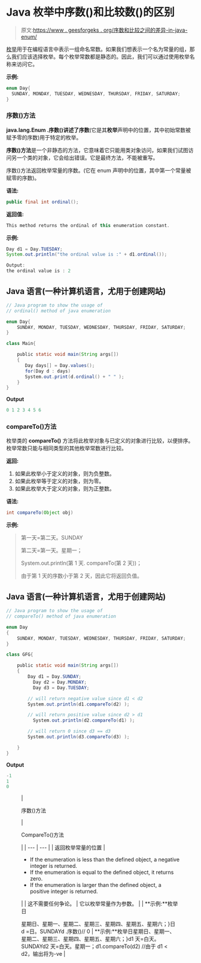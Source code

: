 # Java 枚举中序数()和比较数()的区别

> 原文:[https://www . geesforgeks . org/序数和比较之间的差异-in-java-enum/](https://www.geeksforgeeks.org/difference-between-ordinal-and-compareto-in-java-enum/)

[枚举](https://www.geeksforgeeks.org/enum-in-java/)用于在编程语言中表示一组命名常数。如果我们想表示一个名为常量的组，那么我们应该选择枚举。每个枚举常数都是静态的。因此，我们可以通过使用枚举名称来访问它。

**示例:**

```java
enum Day{
  SUNDAY, MONDAY, TUESDAY, WEDNESDAY, THURSDAY, FRIDAY, SATURDAY;
}
```

### 序数()方法

**java.lang.Enum .序数()**讲述了**序数**(它是其**枚举**声明中的位置，其中初始常数被赋予零的序数)用于特定的枚举。

**序数()方法**是一个非静态的方法，它意味着它只能用类对象访问，如果我们试图访问另一个类的对象，它会给出错误。它是最终方法，不能被重写。

序数()方法返回枚举常量的序数。(它在 enum 声明中的位置，其中第一个常量被赋零的序数)。

**语法:**

```java
public final int ordinal();
```

**返回值:**

```java
This method returns the ordinal of this enumeration constant.
```

**示例:**

```java
Day d1 = Day.TUESDAY;
System.out.println("the ordinal value is :" + d1.ordinal());

Output:
the ordinal value is : 2
```

## Java 语言(一种计算机语言，尤用于创建网站)

```java
// Java program to show the usage of 
// ordinal() method of java enumeration 

enum Day{
    SUNDAY, MONDAY, TUESDAY, WEDNESDAY, THURSDAY, FRIDAY, SATURDAY;
}

class Main{

    public static void main(String args[])
    {
       Day days[] = Day.values();
       for(Day d : days)
       System.out.print(d.ordinal() + " " );
    }
}
```

**Output**

```java
0 1 2 3 4 5 6 
```

### compareTo()方法

枚举类的 **compareTo()** 方法将此枚举对象与已定义的对象进行比较，以便排序。枚举常数只能与相同类型的其他枚举常数进行比较。

**返回:**

1.  如果此枚举小于定义的对象，则为负整数。
2.  如果此枚举等于定义的对象，则为零。
3.  如果此枚举大于定义的对象，则为正整数。

**语法:**

```java
int compareTo(Object obj)
```

**示例:**

> 第一天=第二天。SUNDAY
> 
> 第二天=第一天。星期一；
> 
> System.out.println(第 1 天. compareTo(第 2 天))；
> 
> 由于第 1 天的序数小于第 2 天，因此它将返回负值。

## Java 语言(一种计算机语言，尤用于创建网站)

```java
// Java program to show the usage of 
// compareTo() method of java enumeration 

enum Day
{
    SUNDAY, MONDAY, TUESDAY, WEDNESDAY, THURSDAY, FRIDAY, SATURDAY;
}

class GFG{

    public static void main(String args[])
    {
        Day d1 = Day.SUNDAY;
          Day d2 = Day.MONDAY;
          Day d3 = Day.TUESDAY;

        // will return negative value since d1 < d2    
        System.out.println(d1.compareTo(d2) );

        // will return positive value since d2 > d1
          System.out.println(d2.compareTo(d1) );

        // will return 0 since d3 == d3
        System.out.println(d3.compareTo(d3) );

    }
}
```

**Output**

```java
-1
1
0
```

<figure class="table">

| 

序数()方法

 | 

CompareTo()方法

 |
| --- | --- |
| 返回枚举常量的位置 | 

*   If the enumeration is less than the defined object, a negative integer is returned.
*   If the enumeration is equal to the defined object, it returns zero.
*   If the enumeration is larger than the defined object, a positive integer is returned.

 |
| 这不需要任何争论。 | 它以枚举常量作为参数。 |
| **示例:**枚举日

星期日、星期一、星期二、星期三、星期四、星期五、星期六；}日 d =日。SUNDAYd .序数()// 0 | **示例:**枚举日星期日、星期一、星期二、星期三、星期四、星期五、星期六；}d1 天=白天。SUNDAYd2 天=白天。星期一；d1.compareTo(d2) //由于 d1 < d2，输出将为-ve |

</figure>